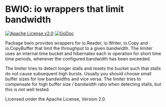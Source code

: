 # BWIO: io wrappers that limit bandwidth

[![Apache License v2.0](https://img.shields.io/badge/license-Apache%20License%202.0-blue.svg)](https://www.apache.org/licenses/LICENSE-2.0.txt)
[![GoDoc](https://godoc.org/github.com/wjkohnen/bwio?status.svg)](https://godoc.org/github.com/wjkohnen/bwio)


Package bwio provides wrappers for io.Reader, io.Writer, io.Copy and
io.CopyBuffer that limit the throughput to a given bandwidth. The limiter
uses an internal time bucket and hibernates each io operation for short time
time periods, whenever the configured bandwidth has been exceeded.

The limiter tries to detect longer stalls and resets the bucket such that
stalls do not cause subsequent high bursts. Usually you should choose small
buffer sizes for low bandwidths and vice versa. The limiter tries to
compensate for high buffer size / bandwidth ratio when detecting stalls, but
this is not well tested.

Licensed under the Apache License, Version 2.0.
